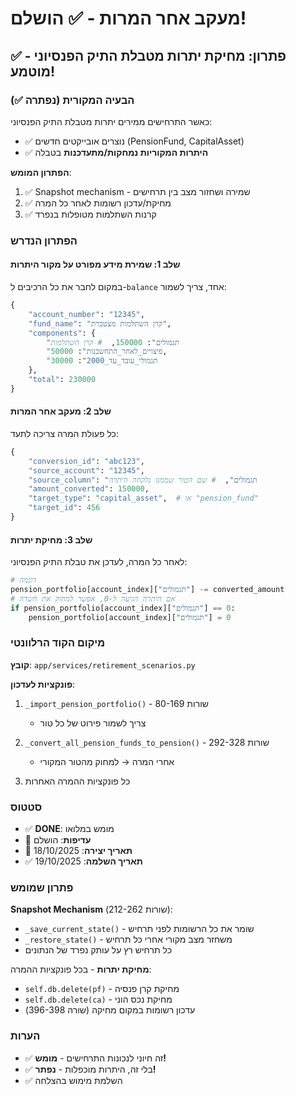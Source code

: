 # מעקב אחר המרות - ✅ הושלם!

## ✅ פתרון: מחיקת יתרות מטבלת התיק הפנסיוני - מוטמע!

### הבעיה המקורית (נפתרה ✅)
כאשר התרחישים ממירים יתרות מטבלת התיק הפנסיוני:
- ✅ נוצרים אובייקטים חדשים (PensionFund, CapitalAsset)
- ✅ **היתרות המקוריות נמחקות/מתעדכנות** בטבלה

**הפתרון המומש**:
1. ✅ Snapshot mechanism - שמירה ושחזור מצב בין תרחישים
2. ✅ מחיקת/עדכון רשומות לאחר כל המרה
3. ✅ קרנות השתלמות מטופלות בנפרד

### הפתרון הנדרש

#### שלב 1: שמירת מידע מפורט על מקור היתרות
במקום לחבר את כל הרכיבים ל-`balance` אחד, צריך לשמור:
```python
{
    "account_number": "12345",
    "fund_name": "קרן השתלמות מצטברת",
    "components": {
        "תגמולים": 150000,  # קרן השתלמות
        "פיצויים_לאחר_התחשבנות": 50000,
        "תגמולי_עובד_עד_2000": 30000
    },
    "total": 230000
}
```

#### שלב 2: מעקב אחר המרות
כל פעולת המרה צריכה לתעד:
```python
{
    "conversion_id": "abc123",
    "source_account": "12345",
    "source_column": "תגמולים",  # שם הטור שממנו נלקחה היתרה
    "amount_converted": 150000,
    "target_type": "capital_asset",  # או "pension_fund"
    "target_id": 456
}
```

#### שלב 3: מחיקת יתרות
לאחר כל המרה, לעדכן את טבלת התיק הפנסיוני:
```python
# דוגמה
pension_portfolio[account_index]["תגמולים"] -= converted_amount
# אם היתרה הגיעה ל-0, אפשר למחוק את השדה
if pension_portfolio[account_index]["תגמולים"] == 0:
    pension_portfolio[account_index]["תגמולים"] = 0
```

### מיקום הקוד הרלוונטי

**קובץ**: `app/services/retirement_scenarios.py`

**פונקציות לעדכון**:
1. `_import_pension_portfolio()` - שורות 80-169
   - צריך לשמור פירוט של כל טור
   
2. `_convert_all_pension_funds_to_pension()` - שורות 292-328
   - אחרי המרה → למחוק מהטור המקורי
   
3. כל פונקציות ההמרה האחרות

### סטטוס

- ✅ **DONE**: מומש במלואו
- 🎯 **עדיפות**: הושלם
- 📅 **תאריך יצירה**: 18/10/2025
- ✅ **תאריך השלמה**: 19/10/2025

### פתרון שמומש

**Snapshot Mechanism** (שורות 212-262):
- `_save_current_state()` - שומר את כל הרשומות לפני תרחיש
- `_restore_state()` - משחזר מצב מקורי אחרי כל תרחיש
- כל תרחיש רץ על עותק נפרד של הנתונים

**מחיקת יתרות** - בכל פונקציות ההמרה:
- `self.db.delete(pf)` - מחיקת קרן פנסיה
- `self.db.delete(ca)` - מחיקת נכס הוני
- עדכון רשומות במקום מחיקה (שורה 396-398)

### הערות
- ✅ זה חיוני לנכונות התרחישים - **מומש!**
- ✅ בלי זה, היתרות מוכפלות - **נפתר!**
- ✅ השלמת מימוש בהצלחה
